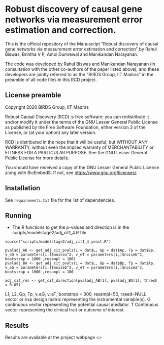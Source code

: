 # Robust discovery of causal gene networks via measurement error estimation and correction.

This is the official repository of the Manuscript "Robust discovery of causal gene networks via measurement
error estimation and correction" by Rahul Biswas, Brintha V P, Amol Dumrewal and Manikandan Narayanan. 

The code was developed by Rahul Biswas and Manikandan Narayanan (in consultation with the other co-authors of the paper listed above), and these developers are jointly referred to as the "BIRDS Group, IIT Madras" in the preamble of all code files in this RCD project.  


## License preamble 

Copyright 2020 BIRDS Group, IIT Madras

Robust Causal Discovery (RCD) is free software: you can redistribute it and/or modify it under the terms of the GNU Lesser General Public License as published by the Free Software Foundation, either version 3 of the License, or (at your option) any later version.

RCD is distributed in the hope that it will be useful,
but WITHOUT ANY WARRANTY; without even the implied warranty of
MERCHANTABILITY or FITNESS FOR A PARTICULAR PURPOSE.  See the
GNU Lesser General Public License for more details.

You should have received a copy of the GNU Lesser General Public License along with BioEmbedS.  If not, see <https://www.gnu.org/licenses/>.

## Installation

See ```requirements.txt``` file for the list of dependencies.

## Running

- The R functions to get the p-values and direction is in the scripts/modelstage2/adj_cit1_4.R file.
```
source("scripts/modelstage2/adj_cit1_4.yeast.R")

pvaladj_AB <- get_adj_cit_pvals(L = dat$L, Gp = dat$Ap, Tp = dat$Bp, v_eG = parameters[i,]$noisea^2, v_eT = parameters[i,]$noiseb^2, bootstrap = 1000 ,resampl = 100)
pvaladj_BA <- get_adj_cit_pvals(L = dat$L, Gp = dat$Bp, Tp = dat$Ap, v_eG = parameters[i,]$noiseb^2, v_eT = parameters[i,]$noisea^2, bootstrap = 1000 ,resampl = 100
  
adj_cit_res <- get_cit_direction(pvaladj_AB[1], pvaladj_BA[1], thresh = 0.05)
```
L1, L2, Gp, Tp, v_eG, v_eT, bootstrap = 300, resampl=50, rseed=NULL
vector or nxp design matrix representing the instrumental variable(s).
G continuous vector representing the potential causal mediator.
T Continuous vector representing the clinical trait or outcome of interest.

## Results

Results are available at the project webpage <>
